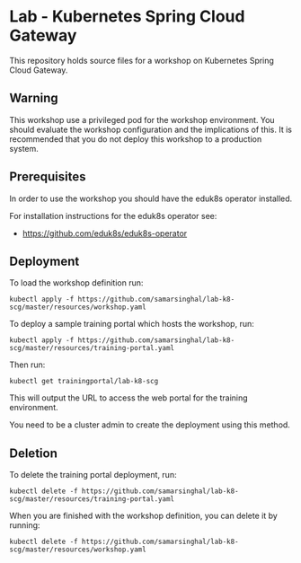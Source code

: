 Lab - Kubernetes Spring Cloud Gateway
=============================

This repository holds source files for a workshop on Kubernetes Spring Cloud Gateway.

Warning
-------

This workshop use a privileged pod for the workshop environment. You should
evaluate the workshop configuration and the implications of this. It is
recommended that you do not deploy this workshop to a production system.

Prerequisites
-------------

In order to use the workshop you should have the eduk8s operator installed.

For installation instructions for the eduk8s operator see:

* https://github.com/eduk8s/eduk8s-operator

Deployment
----------

To load the workshop definition run:

```
kubectl apply -f https://github.com/samarsinghal/lab-k8-scg/master/resources/workshop.yaml
```

To deploy a sample training portal which hosts the workshop, run:

```
kubectl apply -f https://github.com/samarsinghal/lab-k8-scg/master/resources/training-portal.yaml
```

Then run:

```
kubectl get trainingportal/lab-k8-scg
```

This will output the URL to access the web portal for the training environment.

You need to be a cluster admin to create the deployment using this method.

Deletion
--------

To delete the training portal deployment, run:

```
kubectl delete -f https://github.com/samarsinghal/lab-k8-scg/master/resources/training-portal.yaml
```

When you are finished with the workshop definition, you can delete it by running:

```
kubectl delete -f https://github.com/samarsinghal/lab-k8-scg/master/resources/workshop.yaml
```
